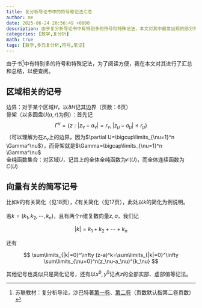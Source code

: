 ```yaml
---
title: 复分析导论书中的符号和记法汇总
author: me
date: 2025-06-24 20:56:49 +0800
description: 由于复分析导论书中有特别多的符号和特殊记法，本文对其中最常出现的部分符号予以了记录
categories: [数学,复分析]
math: true
tags: [数学,多元复分析,符号,笔记]
---
```

由于书[^book]中有特别多的符号和特殊记法，为了阅读方便，我在本文对其进行了汇总和总结，以便查阅。
## 区域相关的记号
边界：对于某个区域$H$，以$\partial H$记其边界（页数：6页）<br>
骨架（以多圆盘$U(a,r)$为例）：首先记$$\Gamma^\nu=\{z:|z_\nu-a_\nu|=r_\nu,|z_\mu-a_\mu|\leq r_\mu\}$$（可以理解为在$z_\nu$上的边界，因为$\partial U=\bigcup\limits_{\nu=1}^n \Gamma^\nu$），而骨架就是$\Gamma=\bigcap\limits_{\nu=1}^n \Gamma^\nu$<br>
全纯函数集合：对区域$U$，记其上的全体全纯函数为$\mathscr O(U)$，而全体连续函数为$C(U)$
## 向量有关的简写记号
比如$k$的有关简化（见18页），$\zeta$有关简化（见17页），此处以$k$的简化为例说明。<br><br>
若$k=(k_1,k_2,\cdots,k_n)$，且有两个$n$维复数向量$z,a$，我们记

$$
|k|=k_1+k_2+\cdots+k_n
$$

还有

$$
\sum\limits_{|k|=0}^\infty (z-a)^k=\sum\limits_{|k|=0}^\infty \sum\limits_{\nu=0}^n(z_\nu-a_\nu)^{k_\nu}
$$

其他记号也类似只是简化记号，还有以$x^0,y^0$记点$z$的全部实部、虚部值等记法。


[^book]: 苏联教材：复分析导论，沙巴特著[第一卷](https://zh.z-library.sk/book/7119022/0fac64/%E5%A4%8D%E5%88%86%E6%9E%90%E5%AF%BC%E8%AE%BA%E5%8D%95%E5%A4%8D%E5%8F%98%E5%87%BD%E6%95%B0.html)、[第二卷](https://zh.z-library.sk/book/7119023/44e6e5/%E5%A4%8D%E5%88%86%E6%9E%90%E5%AF%BC%E8%AE%BA%E5%A4%9A%E5%A4%8D%E5%8F%98%E5%87%BD%E6%95%B0.html)（页数默认指第二卷页数）